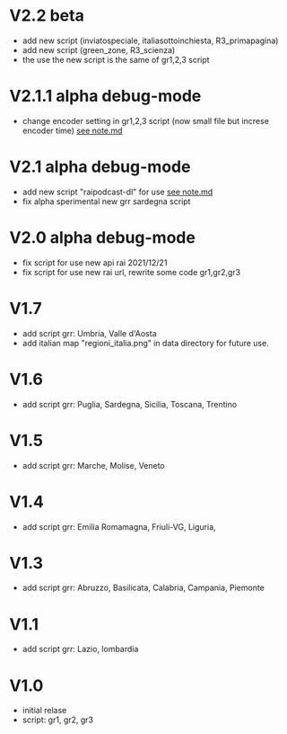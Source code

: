 # V2.2 beta
- add new script (inviatospeciale, italiasottoinchiesta, R3_primapagina)
- add new script (green_zone, R3_scienza)
- the use the new script is the same of gr1,2,3 script

# V2.1.1 alpha debug-mode
- change encoder setting in gr1,2,3 script (now small file but increse encoder time) [see note.md](note.md)

# V2.1 alpha debug-mode
- add new script "raipodcast-dl" for use [see note.md](note.md)
- fix alpha sperimental new grr sardegna script

# V2.0 alpha debug-mode
- fix script for use new api rai 2021/12/21
- fix script for use new rai url, rewrite some code gr1,gr2,gr3

# V1.7
- add script grr: Umbria, Valle d'Aosta
- add italian map "regioni_italia.png" in data directory for future use.

# V1.6
- add script grr: Puglia, Sardegna, Sicilia, Toscana, Trentino

# V1.5
- add script grr: Marche, Molise, Veneto

# V1.4

- add script grr: Emilia Romamagna, Friuli-VG, Liguria, 


# V1.3

- add script grr: Abruzzo, Basilicata, Calabria, Campania, Piemonte

# V1.1

- add script grr: Lazio, lombardia


# V1.0

- initial relase
- script: gr1, gr2, gr3
